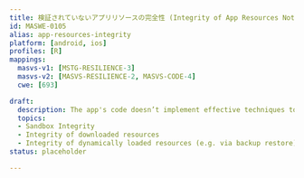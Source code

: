 ```yaml
---
title: 検証されていないアプリリソースの完全性 (Integrity of App Resources Not Verified)
id: MASWE-0105
alias: app-resources-integrity
platform: [android, ios]
profiles: [R]
mappings:
  masvs-v1: [MSTG-RESILIENCE-3]
  masvs-v2: [MASVS-RESILIENCE-2, MASVS-CODE-4]
  cwe: [693]

draft:
  description: The app's code doesn’t implement effective techniques to verify the integrity of its own resources (CWE-693).
  topics:
  - Sandbox Integrity
  - Integrity of downloaded resources
  - Integrity of dynamically loaded resources (e.g. via backup restore)
status: placeholder

---
```


